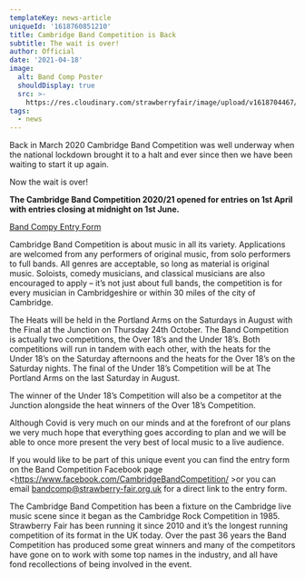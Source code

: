 ```yaml
---
templateKey: news-article
uniqueId: '1618760851210'
title: Cambridge Band Competition is Back
subtitle: The wait is over!
author: Official
date: '2021-04-18'
image:
  alt: Band Comp Poster
  shouldDisplay: true
  src: >-
    https://res.cloudinary.com/strawberryfair/image/upload/v1618704467/Events/Cambridge_band_comp_2021_blank_s93jfj.jpg
tags:
  - news
---
```

Back in March 2020 Cambridge Band Competition was well underway when the national lockdown brought it to a halt and ever since then we have been waiting  to start it up again. 

Now the wait is over!

**The Cambridge Band Competition 2020/21 opened for entries on 1st April with entries closing at midnight on 1st June.**

[Band Compy Entry Form](https://strawberry-fair.org.uk/forms/enter-the-band-comp/)

Cambridge Band Competition is about music in all its variety. Applications are welcomed from any performers of original music, from solo performers to full bands.  All genres are acceptable, so long as material is original music. Soloists, comedy musicians, and classical musicians are also encouraged to apply – it’s not just about full bands, the competition is for every musician in Cambridgeshire or within 30 miles of the city of Cambridge. 

The Heats will be held in the Portland Arms on the Saturdays in August with the Final at the Junction on Thursday 24th October. The Band Competition is actually two competitions, the Over 18’s and the Under 18’s. Both competitions will run in tandem with each other, with the heats for the Under 18’s on the Saturday afternoons and the heats for the Over 18’s on the Saturday nights. The final of the Under 18’s Competition will be at The Portland Arms on the last Saturday in August. 

The winner of the Under 18’s Competition will also be a competitor at the Junction alongside the heat winners of the Over 18’s Competition. 

Although Covid is very much on our minds and at the forefront of our plans we very much hope that everything goes according to plan and we will be able to once more present the very best of local music to a live audience.

If you would like to be part of this unique event you can find the entry form on the Band Competition Facebook page <https://www.facebook.com/CambridgeBandCompetition/ >or you can email bandcomp@strawberry-fair.org.uk for a direct link to the entry form.

The Cambridge Band Competition has been a fixture on the Cambridge live music scene since it began as the Cambridge Rock Competition in 1985. Strawberry Fair has been running it since 2010 and it’s the longest running competition of its format in the UK today.  Over the past 36 years the Band Competition has produced some great winners and many of the competitors have gone on to work with some top names in the industry, and all have fond recollections of being involved in the event.
